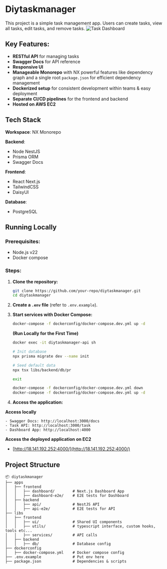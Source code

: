 # Diytaskmanager

This project is a simple task management app. Users can create tasks, view all tasks, edit tasks, and remove tasks.
![Task Dashboard](https://snipboard.io/ytzn5X.jpg)

## Key Features:

-   **RESTful API** for managing tasks
-   **Swagger Docs** for API reference
-   **Responsive UI**
-   **Manageable Monorepo** with NX powerful features like dependency graph and a single root `package.json` for efficient dependency management
-   **Dockerized setup** for consistent development within teams & easy deployment
-   **Separate CI/CD pipelines** for the frontend and backend
-   **Hosted on AWS EC2**

## Tech Stack

**Workspace**: NX Monorepo

**Backend**:

-   Node NestJS
-   Prisma ORM
-   Swagger Docs

**Frontend**:

-   React Next.js
-   TailwindCSS
-   DaisyUI

**Database**:

-   PostgreSQL

## Running Locally

### Prerequisites:

-   Node.js v22
-   Docker compose

### Steps:

1. **Clone the repository:**
    ```sh
    git clone https://github.com/your-repo/diytaskmanager.git
    cd diytaskmanager
    ```
2. **Create a `.env` file** (refer to `.env.example`).
3. **Start services with Docker Compose:**

    ```sh
    docker-compose -f dockerconfig/docker-compose.dev.yml up -d
    ```

    **(Run Locally for the First Time)**

    ```sh
    docker exec -it diytaskmanager-api sh

    # Init database
    npx prisma migrate dev --name init

    # Seed default data
    npx tsx libs/backend/db/pr

    exit

    docker-compose -f dockerconfig/docker-compose.dev.yml down
    docker-compose -f dockerconfig/docker-compose.dev.yml up -d
    ```

4. **Access the application:**

**Access locally**

    - Swagger Docs: http://localhost:3000/docs
    - Task API: http://localhost:3000/task
    - Dashboard App: http://localhost:4000

**Access the deployed application on EC2**

-   [http://18.141.192.252:4000/](http://18.141.192.252:4000/)

## Project Structure

```
📦 diytaskmanager
├── apps
│   ├── frontend
│   │   ├── dashboard/        # Next.js Dashboard App
│   │   ├── dashboard-e2e/    # E2E tests for Dashboard
│   ├── backend
│   │   ├── api/              # NestJS API
│   │   ├── api-e2e/          # E2E tests for API
├── libs
│   ├── frontend
│   │   ├── ui/               # Shared UI components
│   │   ├── utils/            # typescript interface, custom hooks, tools etc...
│   │   ├── services/         # API calls
│   ├── backend
│   │   ├── db/               # Database config
├── dockerconfig
│   ├── docker-compose.yml    # Docker compose config
├── .env.example              # Put env here
├── package.json              # Dependencies & scripts
```
